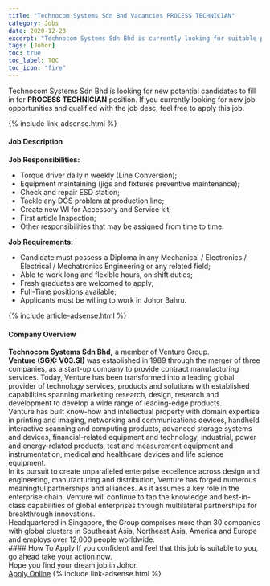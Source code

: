 ```yaml
---
title: "Technocom Systems Sdn Bhd Vacancies PROCESS TECHNICIAN" 
category: Jobs 
date: 2020-12-23 
excerpt: "Technocom Systems Sdn Bhd is currently looking for suitable person to fill in the PROCESS TECHNICIAN which positioned at Johor" 
tags: [Johor] 
toc: true 
toc_label: TOC 
toc_icon: "fire" 
--- 
```


<p>Technocom Systems Sdn Bhd is looking for new potential candidates to fill in for <b>PROCESS TECHNICIAN</b> position. If you currently looking for new job opportunities and qualified with the job desc, feel free to apply this job.
</p>{% include link-adsense.html %} 
<div><div><div><h4>Job Description</h4></div></div><div><div><span><div><div><strong>Job Responsibilities:</strong></div><ul><li>Torque driver daily n weekly (Line Conversion);</li><li>Equipment maintaining (jigs and fixtures preventive maintenance);</li><li>Check and repair ESD station;</li><li>Tackle any DGS problem at production line;</li><li>Create new WI for Accessory and Service kit;</li><li>First article Inspection;</li><li>Other responsibilities that may be assigned from time to time.</li></ul><div><strong>Job Requirements:</strong></div><ul><li>Candidate must possess a Diploma in any Mechanical / Electronics / Electrical / Mechatronics Engineering or any related field;</li><li>Able to work long and flexible hours, on shift duties;</li><li>Fresh graduates are welcomed to apply;</li><li>Full-Time positions available;</li><li>Applicants must be willing to work in Johor Bahru.</li></ul></div></span></div></div></div> 
{% include article-adsense.html %} 
<div><div><div><h4>Company Overview</h4></div></div><div><div><span><div><div>
<strong>Technocom Systems Sdn Bhd,</strong> a member of Venture Group.</div>
<div>
<div>
<strong>Venture (SGX: V03.SI)</strong> was established in 1989 through the merger of three companies, as a start-up company to provide contract manufacturing services. Today, Venture has been transformed into a leading global provider of technology services, products and solutions with established capabilities spanning marketing research, design, research and development to develop a wide range of leading-edge products.</div>
<div>
		Venture has built know-how and intellectual property with domain expertise in printing and imaging, networking and communications devices, handheld interactive scanning and computing products, advanced storage systems and devices, financial-related equipment and technology, industrial, power and energy-related products, test and measurement equipment and instrumentation, medical and healthcare devices and life science equipment.</div>
<div>
		In its pursuit to create unparalleled enterprise excellence across design and engineering, manufacturing and distribution, Venture has forged numerous meaningful partnerships and alliances. As it assumes a key role in the enterprise chain, Venture will continue to tap the knowledge and best-in-class capabilities of global enterprises through multilateral partnerships for breakthrough innovations.</div>
<div>
		Headquartered in Singapore, the Group comprises more than 30 companies with global clusters in Southeast Asia, Northeast Asia, America and Europe and employs over 12,000 people worldwide.</div>
</div></div></span></div></div></div> 
#### How To Apply 
If you confident and feel that this job is suitable to you, go ahead take your action now. <br/> 
Hope you find your dream job in Johor. <br/> 
<a href="https://www.jobstreet.com.my/en/job/process-technician-4449038?jobId=jobstreet-my-job-4449038&sectionRank=25&token=0~20fa1cdb-e39c-40a8-b7c0-fdfdcd818445&fr=SRP%20View%20In%20New%20Ta" class="btn btn--info" target="_blank" rel="nofollow noopenner">Apply Online</a> 
{% include link-adsense.html %} 